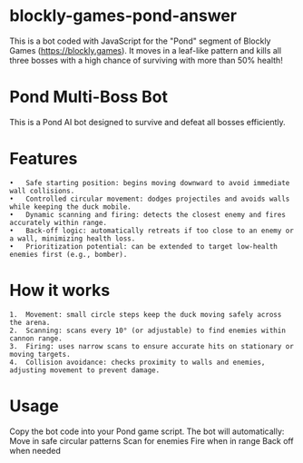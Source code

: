 # blockly-games-pond-answer
This is a bot coded with JavaScript for the "Pond" segment of  Blockly Games (https://blockly.games). It moves in a leaf-like pattern and kills all three bosses with a high chance of surviving with more than 50% health! 

# Pond Multi-Boss Bot

This is a Pond AI bot designed to survive and defeat all bosses efficiently.

# Features
	•	Safe starting position: begins moving downward to avoid immediate wall collisions.
	•	Controlled circular movement: dodges projectiles and avoids walls while keeping the duck mobile.
	•	Dynamic scanning and firing: detects the closest enemy and fires accurately within range.
	•	Back-off logic: automatically retreats if too close to an enemy or a wall, minimizing health loss.
	•	Prioritization potential: can be extended to target low-health enemies first (e.g., bomber).

# How it works
	1.	Movement: small circle steps keep the duck moving safely across the arena.
	2.	Scanning: scans every 10° (or adjustable) to find enemies within cannon range.
	3.	Firing: uses narrow scans to ensure accurate hits on stationary or moving targets.
	4.	Collision avoidance: checks proximity to walls and enemies, adjusting movement to prevent damage.

# Usage

Copy the bot code into your Pond game script. The bot will automatically:
	Move in safe circular patterns
	Scan for enemies
	Fire when in range
	Back off when needed
